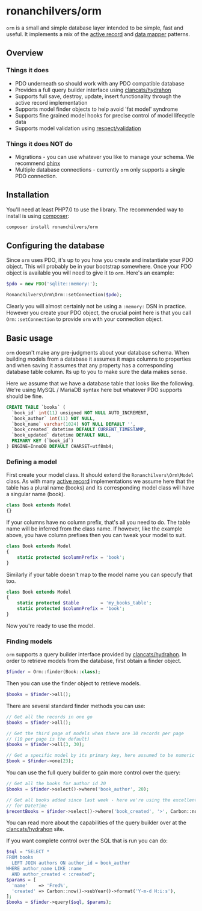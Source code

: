 # ronanchilvers/orm

`orm` is a small and simple database layer intended to be simple, fast and useful. It
implements a mix of the [active record] and [data mapper] patterns.

## Overview

### Things it does

* PDO underneath so should work with any PDO compatible database
* Provides a full query builder interface using [clancats/hydrahon]
* Supports full save, destroy, update, insert functionality through the active record implementation
* Supports model finder objects to help avoid 'fat model' syndrome
* Supports fine grained model hooks for precise control of model lifecycle data
* Supports model validation using [respect/validation]

### Things it does NOT do

* Migrations - you can use whatever you like to manage your schema. We recommend [phinx]
* Multiple database connections - currently `orm` only supports a single PDO connection.

## Installation

You'll need at least PHP7.0 to use the library. The recommended way to install is using [composer]:

```bash
composer install ronanchilvers/orm
```

## Configuring the database

Since `orm` uses PDO, it's up to you how you create and instantiate your PDO object. This
will probably be in your bootstrap somewhere. Once your PDO object is available you
will need to give it to `orm`. Here's an example:

```php
$pdo = new PDO('sqlite::memory:');

Ronanchilvers\Orm\Orm::setConnection($pdo);
```

Clearly you will almost certainly not be using a `:memory:` DSN in practice. However
you create your PDO object, the crucial point here is that you call `Orm::setConnection`
to provide `orm` with your connection object.

## Basic usage

`orm` doesn't make any pre-judgments about your database schema. When building models
from a database it assumes it maps columns to properties and when saving it assumes
that any property has a corresponding database table column. Its up to you to make
sure the data makes sense.

Here we assume that we have a database table that looks like the following. We're
using MySQL / MariaDB syntax here but whatever PDO supports should be fine.

```sql
CREATE TABLE `books` (
  `book_id` int(11) unsigned NOT NULL AUTO_INCREMENT,
  `book_author` int(11) NOT NULL,
  `book_name` varchar(1024) NOT NULL DEFAULT '',
  `book_created` datetime DEFAULT CURRENT_TIMESTAMP,
  `book_updated` datetime DEFAULT NULL,
  PRIMARY KEY (`book_id`)
) ENGINE=InnoDB DEFAULT CHARSET=utf8mb4;
```

### Defining a model

First create your model class. It should extend the `Ronanchilvers\Orm\Model`
class. As with many [active record] implementations we assume here that the table
has a plural name (books) and its corresponding model class will have a singular
name (book).

```php
class Book extends Model
{}
```

If your columns have no column prefix, that's all you need to do. The table name
will be inferred from the class name. If however, like the example above, you have
column prefixes then you can tweak your model to suit.

```php
class Book extends Model
{
    static protected $columnPrefix = 'book';
}
```

Similarly if your table doesn't map to the model name you can specufy that too.

```php
class Book extends Model
{
    static protected $table        = 'my_books_table';
    static protected $columnPrefix = 'book';
}
```

Now you're ready to use the model.

### Finding models

`orm` supports a query builder interface provided by [clancats/hydrahon]. In order
to retrieve models from the database, first obtain a finder object.

```php
$finder = Orm::finder(Book::class);
```

Then you can use the finder object to retrieve models.

```php
$books = $finder->all();
```

There are several standard finder methods you can use:

```php
// Get all the records in one go
$books = $finder->all();

// Get the third page of models when there are 30 records per page
// (10 per page is the default)
$books = $finder->all(3, 30);

// Get a specific model by its primary key, here assumed to be numeric
$book = $finder->one(23);
```

You can use the full query builder to gain more control over the query:

```php
// Get all the books for author id 20
$books = $finder->select()->where('book_author', 20);

// Get all books added since last week - here we're using the excellent Carbon wrapper
// for DateTime
$recentBooks = $finder->select()->where('book_created', '>', Carbon::now()->subWeek());
```

You can read more about the capabilities of the query builder over at
the [clancats/hydrahon] site.

If you want complete control over the SQL that is run you can do:

```php
$sql = "SELECT *
FROM books
  LEFT JOIN authors ON author_id = book_author
WHERE author_name LIKE :name
  AND author_created < :created";
$params = [
  'name'    => 'Fred%',
  'created' => Carbon::now()->subYear()->format('Y-m-d H:i:s'),
];
$books = $finder->query($sql, $params);
```

[active record]: https://en.wikipedia.org/wiki/Active_record_pattern
[data mapper]: https://en.wikipedia.org/wiki/Data_mapper_pattern
[clancats/hydrahon]: https://clancats.io/hydrahon/master/
[respect/validation]: https://github.com/respect/validation
[phinx]: https://phinx.org/
[composer]: https://getcomposer.org/
